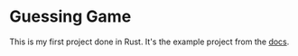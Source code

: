 # Guessing Game
This is my first project done in Rust. It's the example project from the [docs](https://rust-book.cs.brown.edu/ch02-00-guessing-game-tutorial.html). 
